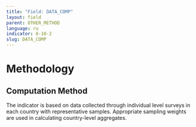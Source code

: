 ```yaml
---
title: "Field: DATA_COMP"
layout: field
parent: OTHER_METHOD
language: ru
indicator: 8-10-2
slug: DATA_COMP
---
```

# Methodology

## Computation Method

The indicator is based on data collected through individual level surveys in each country with representative samples. Appropriate sampling weights are used in calculating country-level aggregates.